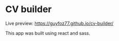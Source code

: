 # CV builder

Live preview: https://guyfoz77.github.io/cv-builder/

This app was built using react and sass.
